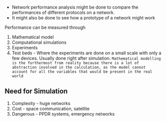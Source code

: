 - Network performance analysis might be done to compare the performances of different protocols on a network.
- It might also be done to see how a prototype of a network might work

Performance can be measured through
1. Mathematical model
2. Computational simulations
3. Experiments
4. Test beds - Where the experiments are done on a small scale with only a few devices. Usually done right after simulation.
`Mathematical modelling is the furthermost from reality because there is a lot of abstraction involved in the calculation, as the model cannot account for all the variables that would be present in the real world`

## Need for Simulation
1. Complexity - huge networks
2. Cost - space communication, satellite
3. Dangerous - PPDR systems, emergency networks